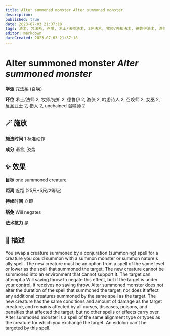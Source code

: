 ```yaml
---
title: Alter summoned monster Alter summoned monster
description: 
published: true
date: 2023-07-03 21:37:18
tags: 法术, 咒法系, 召唤, 术士/法师法术, 2环法术, 牧师/先知法术, 德鲁伊法术, 游侠法术, 吟游诗人法术, 召唤师法术, 女巫法术, 反圣武士法术, 猎人法术, unchained 召唤师法术
editor: markdown
dateCreated: 2023-07-03 21:37:18
---
```


# **Alter summoned monster** *Alter summoned monster*

**学派** 咒法系 (召唤) 

**环位** 术士/法师 2, 牧师/先知 2, 德鲁伊 2, 游侠 2, 吟游诗人 2, 召唤师 2, 女巫 2, 反圣武士 2, 猎人 2, unchained 召唤师 2

## 🪄 施放

**施法时间** 1 标准动作

**成分** 语言, 姿势

## ✨ 效果 

**目标** one summoned creature 

**距离** 近距 (25尺+5尺/2等级)  

**持续时间** 立即 

**豁免** Will negates

**法术抗力** 是

## 📖 描述

You swap a creature summoned by a conjuration (summoning) spell for a creature you could summon with a summon monster or summon nature's ally spell. The new creature must be an option from a spell of the same level or lower as the spell that summoned the target. The new creature cannot be summoned into an environment that cannot support it. The target can attempt a Will saving throw to negate this effect, but if the target is under your control, it receives no saving throw. Alter summoned monster does not alter the duration of the spell that summoned the target, nor does it affect any additional creatures summoned by the same spell as the target. The new creature has the same conditions and amount of damage as the target creature, and remains affected by all curses, diseases, poisons, and penalties that affected the target, but no other spells or effects carry over. Alter summoned monster is a spell of the same alignment type or types as the creature for which you exchange the target. An eidolon can't be targeted by this spell.
    